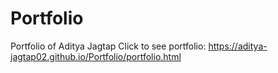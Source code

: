 # Portfolio
Portfolio of Aditya Jagtap
Click to see portfolio: https://aditya-jagtap02.github.io/Portfolio/portfolio.html

